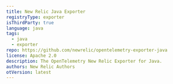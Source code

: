```yaml
---
title: New Relic Java Exporter
registryType: exporter
isThirdParty: true
language: java
tags:
  - java
  - exporter
repo: https://github.com/newrelic/opentelemetry-exporter-java
license: Apache 2.0
description: The OpenTelemetry New Relic Exporter for Java.
authors: New Relic Authors
otVersion: latest
---
```


